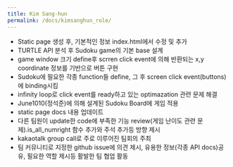 ```yaml
---
title: Kim Sang-hun
permalink: /docs/kimsanghun_role/
---
```


- Static page 생성 후, 기본적인 정보 index.html에서 수정 및 추가  
- TURTLE API 분석 후 Sudoku game의 기본 base 설계  
- game window 크기 define후 scrren click event에 의해 반환되는 x,y coordinate 정보를 기반으로 버튼 구현  
- Sudoku에 필요한 각종 function들 define, 그 후 screen click event(buttons)에 binding시킴  
- infinity loop로 click event를 ready하고 있는 optimazation 관련 문제 해결  
- June1010(정석준)에 의해 설계된 Sudoku Board에 게임 적용  
- static page docs 내용 업데이트  
- 다른 팀원이 update한 code에 부족한 기능 review(게임 난이도 관련 문제).is_all_numright 함수 추가와 주석 추가등 방향 제시  
- kakaotalk group call로 주로 이루어진 팀회의 주최  
- 팀 커뮤니티로 지정한 github issue에 의견 제시, 유용한 정보(각종 API docs)공유, 필요한 역할 제시등 활발한 팀 협업 활동

